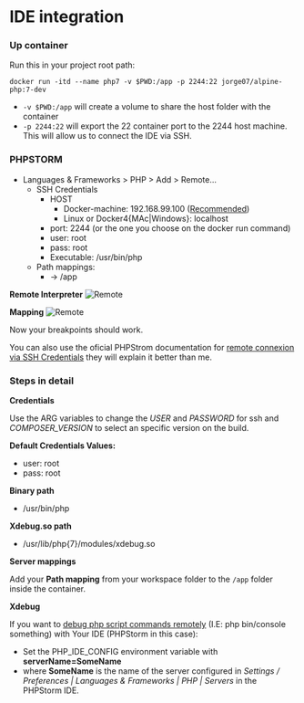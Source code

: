 # IDE integration

### Up container

Run this in your project root path: 
    
    docker run -itd --name php7 -v $PWD:/app -p 2244:22 jorge07/alpine-php:7-dev

- `-v $PWD:/app` will create a volume to share the host folder with the container
- `-p 2244:22` will export the 22 container port to the 2244 host machine. This will allow us to connect the IDE via SSH.

### PHPSTORM

- Languages & Frameworks > PHP > Add > Remote...
    - SSH Credentials
        - HOST
            - Docker-machine: 192.168.99.100 ([Recommended](https://github.com/adlogix/docker-machine-nfs))
            - Linux or Docker4{MAc|Windows}: localhost
        - port: 2244 (or the one you choose on the docker run command)
        - user: root
        - pass: root 
        - Executable: /usr/bin/php
    - Path mappings:
        - <Project root> -> /app
      
**Remote Interpreter**
![Remote](https://raw.githubusercontent.com/jorge07/alpine-php/master/doc/images/remote-interpreter.png)

**Mapping**
![Remote](https://raw.githubusercontent.com/jorge07/alpine-php/master/doc/images/mapping.png)

Now your breakpoints should work.

You can also use the oficial PHPStrom documentation for [remote connexion via SSH Credentials](https://confluence.jetbrains.com/display/PhpStorm/Working+with+Remote+PHP+Interpreters+in+PhpStorm) they will explain it better than me.

### Steps in detail

**Credentials**

Use the ARG variables to change the *USER* and *PASSWORD* for ssh and *COMPOSER_VERSION* to select an specific version on the build. 

**Default Credentials Values:**

- user: root 
- pass: root

**Binary path**

- /usr/bin/php

**Xdebug.so path**

- /usr/lib/php{7}/modules/xdebug.so

**Server mappings**

Add your **Path mapping** from your workspace folder to the `/app` folder inside the container.

**Xdebug**

If you want to [debug php script commands remotely](https://confluence.jetbrains.com/display/PhpStorm/Debugging+PHP+CLI+scripts+with+PhpStorm) (I.E: php bin/console something) with Your IDE (PHPStorm in this case):
 
 - Set the PHP_IDE_CONFIG environment variable with **serverName=SomeName**
 - where **SomeName** is the name of the server configured in *Settings / Preferences | Languages & Frameworks | PHP | Servers* in the PHPStorm IDE.
